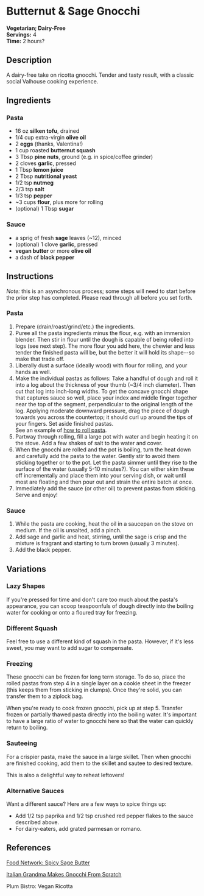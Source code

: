 # Butternut & Sage Gnocchi

**Vegetarian; Dairy-Free**  
**Servings:** 4  
**Time:** 2 hours?

## Description

A dairy-free take on ricotta gnocchi. Tender and tasty result, with a classic social Valhouse cooking experience.

## Ingredients

### Pasta

- 16 oz **silken tofu**, drained
- 1/4 cup extra-virgin **olive oil**
- 2 **eggs** (thanks, Valentina!)
- 1 cup roasted **butternut squash**
- 3 Tbsp **pine nuts**, ground (e.g. in spice/coffee grinder)
- 2 cloves **garlic**, pressed
- 1 Tbsp **lemon juice**
- 2 Tbsp **nutritional yeast**
- 1/2 tsp **nutmeg**
- 2/3 tsp **salt**
- 1/3 tsp **pepper**
- ~3 cups **flour**, plus more for rolling
- (optional) 1 Tbsp **sugar**

### Sauce

- a sprig of fresh **sage** leaves (~12), minced
- (optional) 1 clove **garlic**, pressed
- **vegan butter** or more **olive oil**
- a dash of **black pepper**

## Instructions

*Note:* this is an asynchronous process; some steps will need to start before the prior step has completed. Please read through all before you set forth.

### Pasta

1. Prepare (drain/roast/grind/etc.) the ingredients.
2. Puree all the pasta ingredients minus the flour, e.g. with an immersion blender. Then stir in flour until the dough is capable of being rolled into logs (see next step). The more flour you add here, the chewier and less tender the finished pasta will be, but the better it will hold its shape--so make that trade off.
3. Liberally dust a surface (ideally wood) with flour for rolling, and your hands as well.
4. Make the individual pastas as follows: Take a handful of dough and roll it into a log about the thickness of your thumb (~3/4 inch diameter). Then cut that log into inch-long widths. To get the concave gnocchi shape that captures sauce so well, place your index and middle finger together near the top of the segment, perpendicular to the original length of the log. Applying moderate downward pressure, drag the piece of dough towards you across the countertop; it should curl up around the tips of your fingers. Set aside finished pastas.  
See an example of [how to roll pasta](https://youtu.be/GgaRW1Gjv0Q?t=244).
5. Partway through rolling, fill a large pot with water and begin heating it on the stove. Add a few shakes of salt to the water and cover.
6. When the gnocchi are rolled and the pot is boiling, turn the heat down and carefully add the pasta to the water. Gently stir to avoid them sticking together or to the pot. Let the pasta simmer until they rise to the surface of the water (usually 5-10 minutes?). You can either skim these off incrementally and place them into your serving dish, or wait until most are floating and then pour out and strain the entire batch at once.
7. Immediately add the sauce (or other oil) to prevent pastas from sticking. Serve and enjoy!

### Sauce

1. While the pasta are cooking, heat the oil in a saucepan on the stove on medium. If the oil is unsalted, add a pinch.
2. Add sage and garlic and heat, stirring, until the sage is crisp and the mixture is fragrant and starting to turn brown (usually 3 minutes).
3. Add the black pepper.

## Variations

### Lazy Shapes

If you're pressed for time and don't care too much about the pasta's appearance, you can scoop teaspoonfuls of dough directly into the boiling water for cooking or onto a floured tray for freezing.

### Different Squash

Feel free to use a different kind of squash in the pasta. However, if it's less sweet, you may want to add sugar to compensate.

### Freezing

These gnocchi can be frozen for long term storage. To do so, place the rolled pastas from step 4 in a single layer on a cookie sheet in the freezer (this keeps them from sticking in clumps). Once they're solid, you can transfer them to a ziplock bag.

When you're ready to cook frozen gnocchi, pick up at step 5. Transfer frozen or partially thawed pasta directly into the boiling water. It's important to have a large ratio of water to gnocchi here so that the water can quickly return to boiling.

### Sauteeing

For a crispier pasta, make the sauce in a large skillet. Then when gnocchi are finished cooking, add them to the skillet and sautee to desired texture.

This is also a delightful way to reheat leftovers!

### Alternative Sauces

Want a different sauce? Here are a few ways to spice things up:
- Add 1/2 tsp paprika and 1/2 tsp crushed red pepper flakes to the sauce described above.
- For dairy-eaters, add grated parmesan or romano.

## References

[Food Network: Spicy Sage Butter](https://www.foodnetwork.com/recipes/giada-de-laurentiis/ravioli-with-spicy-sage-butter-recipe-1925376)

[Italian Grandma Makes Gnocchi From Scratch](https://www.youtube.com/watch?v=GgaRW1Gjv0Q)

Plum Bistro: Vegan Ricotta

